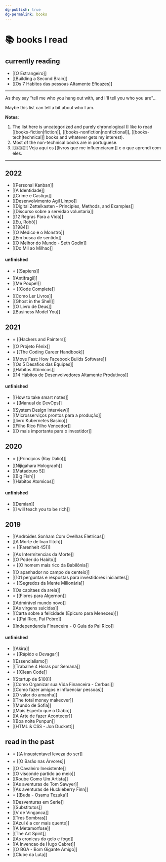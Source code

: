 ```yaml
---
dg-publish: true
dg-permalink: books
---
```

# 📚 books I read

## currently reading

- [[O Estrangeiro]]
- [[Building a Second Brain]]
- [[Os 7 Habitos das pessoas Altamente Eficazes]]


---

As they say "tell me who you hang out with, and I'll tell you who you are"...

Maybe this list can tell a bit about who I am.

**Notes**:

1. The list here is uncategorized and purely chronological (I like to read [[books-fiction|fiction]], [[books-nonfiction|nonfictional]], [[books-tech|technical]] books and whatever gets my interest).
2. Most of the non-technical books are in portuguese.
3. 🇧🇷🇵🇹 Veja aqui os [[livros que me influenciaram]] e o que aprendi com eles.

---

## 2022

- [[Personal Kanban]]
- [[A Identidade]]
- [[Crime e Castigo]]
- [[Desenvolvimento Agil Limpo]]
- [[Digital Zettelkasten - Principles, Methods, and Examples]]
- [[Discurso sobre a servidao voluntaria]]
- [[12 Regras Para a Vida]]
- [[Eu, Robô]]
- [[1984]]
- [[O Medico e o Monstro]]
- [[Em busca de sentido]]
- [[O Melhor do Mundo - Seth Godin]]
- [[Do Mil ao Milhao]]

#### unfinished

- ⭐ [[Sapiens]]
- [[Antifragil]]
- [[Me Poupe!]]
- ⭐ [[Code Complete]]
- [[Como Ler Livros]]
- [[Ghost in the Shell]]
- [[O Livro de Deus]]
- [[Business Model You]]



## 2021

- ⭐ [[Hackers and Painters]]
- [[O Projeto Fênix]]
- ⭐ [[The Coding Career Handbook]]
- [[Move Fast: How Facebook Builds Software]]
- [[Os 5 Desafios das Equipes]]
- [[Hábitos Atômicos]]
- [[14 Hábitos de Desenvolvedores Altamente Produtivos]]


#### unfinished

- [[How to take smart notes]]
- ⭐ [[Manual de DevOps]]
- [[System Design Interview]]
- [[Microsserviços prontos para a produção]]
- [[livro Kubernetes Basico]]
- [[Filho Rico Filho Vencedor]]
- [[O mais importante para o investidor]]



## 2020

- ⭐ [[Princípios (Ray Dalio)]]
- [[Nijigahara Holograph]]
- [[Matadouro 5]]
- [[Big Fish]]
- [[Habitos Atomicos]]

#### unfinished

- [[Demian]]
- [[I will teach you to be rich]]


## 2019

- [[Androides Sonham Com Ovelhas Eletricas]]
- [[A Morte de Ivan Ilitch]]
- ⭐ [[Farenheit 451]]
- [[As Intermitencias da Morte]]
- [[O Poder do Habito]]
- ⭐ [[O homem mais rico da Babilônia]]
- [[O apanhador no campo de centeio]]
- [[101 perguntas e respostas para investidores iniciantes]]
- ⭐ [[Segredos da Mente Milionária]]
- [[Os capitaes da areia]]
- ⭐ [[Flores para Algernon]]
- [[Admirável mundo novo]]
- [[As virgens suicidas]]
- [[Carta sobre a felicidade (Epicuro para Meneceu)]]
- ⭐ [[Pai Rico, Pai Pobre]]
- [[Independencia Financeira - O Guia do Pai Rico]]


#### unfinished

- [[Akira]]
- ⭐ [[Rápido e Devagar]]
- [[Essencialismo]]
- [[Trabalhe 4 Horas por Semana]]
- ⭐ [[Clean Code]]
- [[Startup de $100]]
- [[Como Organizar sua Vida Financeira - Cerbasi]]
- [[Como fazer amigos e influenciar pessoas]]
- [[O valor do amanha]]
- [[The total money makeover]]
- [[Mundo de Sofia]]
- [[Mais Esperto que o Diabo]]
- [[A Arte de fazer Acontecer]]
- [[Boa noite Punpun]]
- [[HTML & CSS - Jon Duckett]]


## read in the past

- ⭐ [[A insustentavel leveza do ser]]
- ⭐ [[O Barão nas Árvores]]
- [[O Cavaleiro Inexistente]]
- [[O visconde partido ao meio]]
- [[Roube Como Um Artista]]
- [[As aventuras de Tom Sawyer]]
- [[As aventuras de Huckleberry Finn]]
- ⭐ [[Buda - Osamu Tezuka]]
- [[Desventuras em Serie]]
- [[Substitutos]]
- [[V de Vinganca]]
- [[Tres Sombras]]
- [[Azul é a cor mais quente]]
- [[A Metamorfose]]
- [[The Art Spirit]]
- [[As cronicas do gelo e fogo]]
- [[A Invencao de Hugo Cabret]]
- [[O BGA - Bom Gigante Amigo]]
- [[Clube da Luta]]
